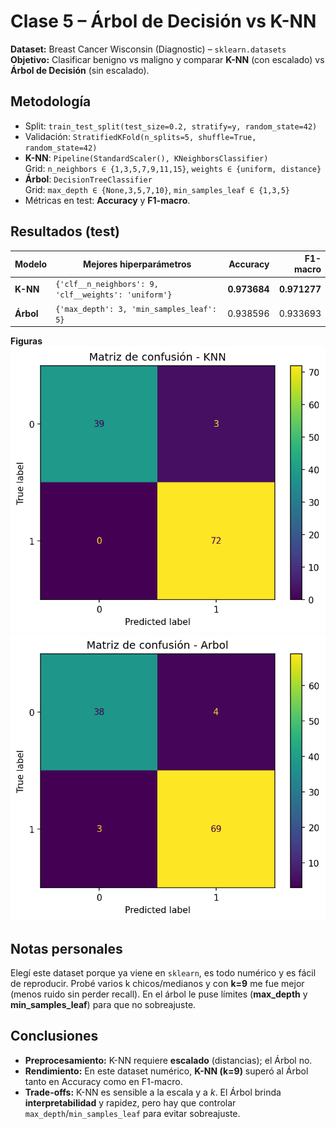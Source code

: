 # Clase 5 – Árbol de Decisión vs K-NN

**Dataset:** Breast Cancer Wisconsin (Diagnostic) – `sklearn.datasets`  
**Objetivo:** Clasificar benigno vs maligno y comparar **K-NN** (con escalado) vs **Árbol de Decisión** (sin escalado).

## Metodología
- Split: `train_test_split(test_size=0.2, stratify=y, random_state=42)`
- Validación: `StratifiedKFold(n_splits=5, shuffle=True, random_state=42)`
- **K-NN**: `Pipeline(StandardScaler(), KNeighborsClassifier)`  
  Grid: `n_neighbors ∈ {1,3,5,7,9,11,15}`, `weights ∈ {uniform, distance}`
- **Árbol**: `DecisionTreeClassifier`  
  Grid: `max_depth ∈ {None,3,5,7,10}`, `min_samples_leaf ∈ {1,3,5}`
- Métricas en test: **Accuracy** y **F1-macro**.

## Resultados (test)
| Modelo | Mejores hiperparámetros | Accuracy | F1-macro |
|---|---|---:|---:|
| **K-NN** | `{'clf__n_neighbors': 9, 'clf__weights': 'uniform'}` | **0.973684** | **0.971277** |
| **Árbol** | `{'max_depth': 3, 'min_samples_leaf': 5}` | 0.938596 | 0.933693 |

**Figuras**  
![Matriz de confusión KNN](reports/figures/cm_knn.png)  
![Matriz de confusión Árbol](reports/figures/cm_arbol.png)

## Notas personales

Elegí este dataset porque ya viene en `sklearn`, es todo numérico y es fácil de reproducir.
Probé varios k chicos/medianos y con **k=9** me fue mejor (menos ruido sin perder recall).
En el árbol le puse límites (**max_depth** y **min_samples_leaf**) para que no sobreajuste.

## Conclusiones
- **Preprocesamiento:** K-NN requiere **escalado** (distancias); el Árbol no.  
- **Rendimiento:** En este dataset numérico, **K-NN (k=9)** superó al Árbol tanto en Accuracy como en F1-macro.  
- **Trade-offs:** K-NN es sensible a la escala y a *k*. El Árbol brinda **interpretabilidad** y rapidez, pero hay que controlar `max_depth`/`min_samples_leaf` para evitar sobreajuste.

